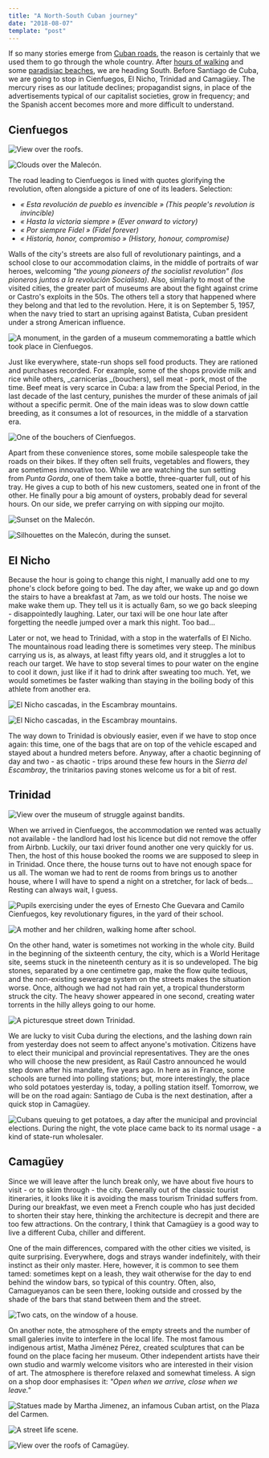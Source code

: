 ```yaml
---
title: "A North-South Cuban journey"
date: "2018-08-07"
template: "post"
---
```


If so many stories emerge from [Cuban roads](https://anothervyou.world/en/from-cuban-roads/), the reason is certainly that we used them to go through the whole country. After [hours of walking](https://anothervyou.world/en/in-the-vinales-valley/) and some [paradisiac beaches](https://anothervyou.world/en/womens-day-in-the-bay-of-pigs/), we are heading South. Before Santiago de Cuba, we are going to stop in Cienfuegos, El Nicho, Trinidad and Camagüey. The mercury rises as our latitude declines; propagandist signs, in place of the advertisements typical of our capitalist societies, grow in frequency; and the Spanish accent becomes more and more difficult to understand.

## Cienfuegos

![View over the roofs.](../../../images/cuba/cienfuegos-roofs.jpg "Roofs of Cienfuegos")

![Clouds over the Malecón.](../../../images/cuba/cienfuegos-malecon.jpg "The Malecón of Cienfuegos")

The road leading to Cienfuegos is lined with quotes glorifying the revolution, often alongside a picture of one of its leaders. Selection:

- _« Esta revolución de pueblo es invencible » (This people's revolution is invincible)_
- _« Hasta la victoria siempre » (Ever onward to victory)_
- _« Por siempre Fidel » (Fidel forever)_
- _« Historia, honor, compromiso » (History, honour, compromise)_

Walls of the city's streets are also full of revolutionary paintings, and a school close to our accommodation claims, in the middle of portraits of war heroes, welcoming _"the young pioneers of the socialist revolution" (los pioneros juntos a la revolución Socialista)_. Also, similarly to most of the visited cities, the greater part of museums are about the fight against crime or Castro's exploits in the 50s. The others tell a story that happened where they belong and that led to the revolution. Here, it is on September 5, 1957, when the navy tried to start an uprising against Batista, Cuban president under a strong American influence.

![A monument, in the garden of a museum commemorating a battle which took place in Cienfuegos.](../../../images/cuba/cienfuegos-museum.jpg "A memorial")

Just like everywhere, state-run shops sell food products. They are rationed and purchases recorded. For example, some of the shops provide milk and rice while others, _carnicerías _(bouchers), sell meat - pork, most of the time. Beef meat is very scarce in Cuba: a law from the Special Period, in the last decade of the last century, punishes the murder of these animals of jail without a specific permit. One of the main ideas was to slow down cattle breeding, as it consumes a lot of resources, in the middle of a starvation era.

![One of the bouchers of Cienfuegos.](../../../images/cuba/cienfuegos-boucher.jpg "A boucher")

Apart from these convenience stores, some mobile salespeople take the roads on their bikes. If they often sell fruits, vegetables and flowers, they are sometimes innovative too. While we are watching the sun setting from _Punta Gorda_, one of them take a bottle, three-quarter full, out of his tray. He gives a cup to both of his new customers, seated one in front of the other. He finally pour a big amount of oysters, probably dead for several hours. On our side, we prefer carrying on with sipping our mojito.

![Sunset on the Malecón.](../../../images/cuba/cienfuegos-malecon.jpg "Sunset")

![Silhouettes on the Malecón, during the sunset.](../../../images/cuba/cienfuegos-sunset-2.jpg "Silhouettes on the Malecón")

## El Nicho

Because the hour is going to change this night, I manually add one to my phone's clock before going to bed. The day after, we wake up and go down the stairs to have a breakfast at 7am, as we told our hosts. The noise we make wake them up. They tell us it is actually 6am, so we go back sleeping - disappointedly laughing. Later, our taxi will be one hour late after forgetting the needle jumped over a mark this night. Too bad...

Later or not, we head to Trinidad, with a stop in the waterfalls of El Nicho. The mountainous road leading there is sometimes very steep. The minibus carrying us is, as always, at least fifty years old, and it struggles a lot to reach our target. We have to stop several times to pour water on the engine to cool it down, just like if it had to drink after sweating too much. Yet, we would sometimes be faster walking than staying in the boiling body of this athlete from another era.

![El Nicho cascadas, in the Escambray mountains.](../../../images/cuba/el-nicho.jpg "El Nicho")

![El Nicho cascadas, in the Escambray mountains.](../../../images/cuba/el-nicho-2.jpg "El Nicho")

The way down to Trinidad is obviously easier, even if we have to stop once again: this time, one of the bags that are on top of the vehicle escaped and stayed about a hundred meters before. Anyway, after a chaotic beginning of day and two - as chaotic - trips around these few hours in the _Sierra del Escambray_, the trinitarios paving stones welcome us for a bit of rest.

## Trinidad

![View over the museum of struggle against bandits.](../../../images/cuba/trinidad-mountain.jpg "View over Trinidad")

When we arrived in Cienfuegos, the accommodation we rented was actually not available - the landlord had lost his licence but did not remove the offer from Airbnb. Luckily, our taxi driver found another one very quickly for us. Then, the host of this house booked the rooms we are supposed to sleep in in Trinidad. Once there, the house turns out to have not enough space for us all. The woman we had to rent de rooms from brings us to another house, where I will have to spend a night on a stretcher, for lack of beds... Resting can always wait, I guess.

![Pupils exercising under the eyes of Ernesto Che Guevara and Camilo Cienfuegos, key revolutionary figures, in the yard of their school.](../../../images/cuba/trinidad-school.jpg "School courtyard")

![A mother and her children, walking home after school.](../../../images/cuba/trinidad-street.jpg "A mother and her kids in the street")

On the other hand, water is sometimes not working in the whole city. Build in the beginning of the sixteenth century, the city, which is a World Heritage site, seems stuck in the nineteenth century as it is so undeveloped. The big stones, separated by a one centimetre gap, make the flow quite tedious, and the non-existing sewerage system on the streets makes the situation worse. Once, although we had not had rain yet, a tropical thunderstorm struck the city. The heavy shower appeared in one second, creating water torrents in the hilly alleys going to our home.

![A picturesque street down Trinidad.](../../../images/cuba/trinidad-street-2.jpg "A picturesque street")

We are lucky to visit Cuba during the elections, and the lashing down rain from yesterday does not seem to affect anyone's motivation. Citizens have to elect their municipal and provincial representatives. They are the ones who will choose the new president, as Raúl Castro announced he would step down after his mandate, five years ago. In here as in France, some schools are turned into polling stations; but, more interestingly, the place who sold potatoes yesterday is, today, a polling station itself. Tomorrow, we will be on the road again: Santiago de Cuba is the next destination, after a quick stop in Camagüey.

![Cubans queuing to get potatoes, a day after the municipal and provincial elections. During the night, the vote place came back to its normal usage - a kind of state-run wholesaler.](../../../images/cuba/trinidad-market.jpg "A state-run wholesaler")

## Camagüey

Since we will leave after the lunch break only, we have about five hours to visit - or to skim through - the city. Generally out of the classic tourist itineraries, it looks like it is avoiding the mass tourism Trinidad suffers from. During our breakfast, we even meet a French couple who has just decided to shorten their stay here, thinking the architecture is decrepit and there are too few attractions. On the contrary, I think that Camagüey is a good way to live a different Cuba, chiller and different.

One of the main differences, compared with the other cities we visited, is quite surprising. Everywhere, dogs and strays wander indefinitely, with their instinct as their only master. Here, however, it is common to see them tamed: sometimes kept on a leash, they wait otherwise for the day to end behind the window bars, so typical of this country. Often, also, Camagueyanos can be seen there, looking outside and crossed by the shade of the bars that stand between them and the street.

![Two cats, on the window of a house.](../../../images/cuba/camaguey-cats.jpg "Two cats")

On another note, the atmosphere of the empty streets and the number of small galeries invite to interfere in the local life. The most famous indigenous artist, Matha Jiménez Pérez, created sculptures that can be found on the place facing her museum. Other independent artists have their own studio and warmly welcome visitors who are interested in their vision of art. The atmosphere is therefore relaxed and somewhat timeless. A sign on a shop door emphasises it: _"Open when we arrive, close when we leave."_

![Statues made by Martha Jimenez, an infamous Cuban artist, on the Plaza del Carmen.](../../../images/cuba/camaguey-statues.jpg "Plaza del Carmen")

![A street life scene.](../../../images/cuba/camaguey-street.jpg "Life scene")

![View over the roofs of Camagüey.](../../../images/cuba/camaguey-roofs.jpg "Roofs of Camagüey")
